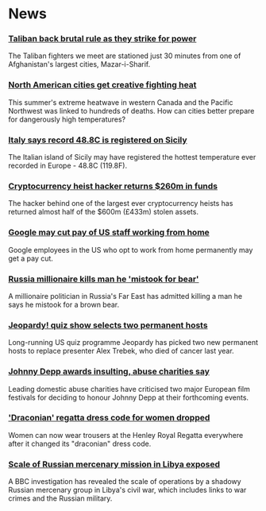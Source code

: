 # News
### [Taliban back brutal rule as they strike for power](https://www.bbc.com/news/world-asia-58156772)
The Taliban fighters we meet are stationed just 30 minutes from one of Afghanistan's largest cities, Mazar-i-Sharif.
### [North American cities get creative fighting heat](https://www.bbc.com/news/world-us-canada-58015089)
This summer's extreme heatwave in western Canada and the Pacific Northwest was linked to hundreds of deaths. How can cities better prepare for dangerously high temperatures?
### [Italy says record 48.8C is registered on Sicily](https://www.bbc.com/news/world-europe-58130893)
The Italian island of Sicily may have registered the hottest temperature ever recorded in Europe - 48.8C (119.8F).
### [Cryptocurrency heist hacker returns $260m in funds](https://www.bbc.com/news/business-58180692)
The hacker behind one of the largest ever cryptocurrency heists has returned almost half of the $600m (£433m) stolen assets.
### [Google may cut pay of US staff working from home](https://www.bbc.com/news/business-58171716)
Google employees in the US who opt to work from home permanently may get a pay cut.
### [Russia millionaire kills man he 'mistook for bear'](https://www.bbc.com/news/world-europe-58165170)
A millionaire politician in Russia's Far East has admitted killing a man he says he mistook for a brown bear.
### [Jeopardy! quiz show selects two permanent hosts](https://www.bbc.com/news/world-us-canada-58181680)
Long-running US quiz programme Jeopardy has picked two new permanent hosts to replace presenter Alex Trebek, who died of cancer last year. 
### [Johnny Depp awards insulting, abuse charities say](https://www.bbc.com/news/entertainment-arts-58170506)
Leading domestic abuse charities have criticised two major European film festivals for deciding to honour Johnny Depp at their forthcoming events.
### ['Draconian' regatta dress code for women dropped](https://www.bbc.com/news/uk-england-oxfordshire-58173881)
Women can now wear trousers at the Henley Royal Regatta everywhere after it changed its "draconian" dress code. 
### [Scale of Russian mercenary mission in Libya exposed](https://www.bbc.com/news/world-africa-58009514)
A BBC investigation has revealed the scale of operations by a shadowy Russian mercenary group in Libya's civil war, which includes links to war crimes and the Russian military.
